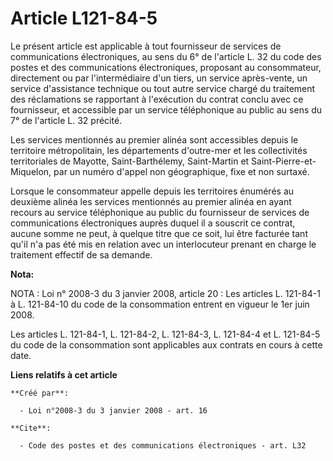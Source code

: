 # Article L121-84-5

Le présent article est applicable à tout fournisseur de services de communications électroniques, au sens du 6° de l'article
L. 32 du code des postes et des communications électroniques, proposant au consommateur, directement ou par l'intermédiaire
d'un tiers, un service après-vente, un service d'assistance technique ou tout autre service chargé du traitement des
réclamations se rapportant à l'exécution du contrat conclu avec ce fournisseur, et accessible par un service téléphonique au
public au sens du 7° de l'article L. 32 précité. 

Les services mentionnés au premier alinéa sont accessibles depuis le territoire métropolitain, les départements d'outre-mer
et les collectivités territoriales de Mayotte, Saint-Barthélemy, Saint-Martin et Saint-Pierre-et-Miquelon, par un numéro
d'appel non géographique, fixe et non surtaxé. 

Lorsque le consommateur appelle depuis les territoires énumérés au deuxième alinéa les services mentionnés au premier alinéa
en ayant recours au service téléphonique au public du fournisseur de services de communications électroniques auprès duquel
il a souscrit ce contrat, aucune somme ne peut, à quelque titre que ce soit, lui être facturée tant qu'il n'a pas été mis en
relation avec un interlocuteur prenant en charge le traitement effectif de sa demande.

**Nota:**

NOTA : Loi n° 2008-3 du 3 janvier 2008, article 20 : Les articles L. 121-84-1 à L. 121-84-10 du code de la consommation
entrent en vigueur le 1er juin 2008.

Les articles L. 121-84-1, L. 121-84-2, L. 121-84-3, L. 121-84-4 et L. 121-84-5 du code de la consommation sont applicables
aux contrats en cours à cette date.

**Liens relatifs à cet article**

	**Créé par**:

	  - Loi n°2008-3 du 3 janvier 2008 - art. 16

	**Cite**:

	  - Code des postes et des communications électroniques - art. L32

